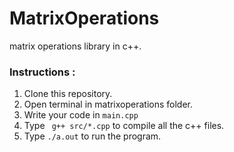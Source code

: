 # MatrixOperations
matrix operations library in c++.

### Instructions : 

1. Clone this repository.
2. Open terminal in matrixoperations folder.
3. Write your code in ```main.cpp```
4. Type ``` g++ src/*.cpp``` to compile all the c++ files.
5. Type ```./a.out``` to run the program.


